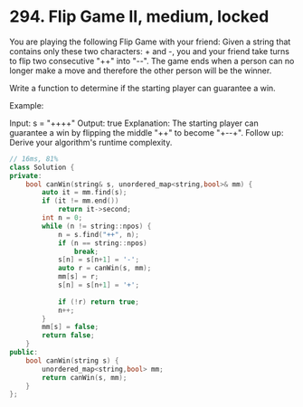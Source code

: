 # 294. Flip Game II, medium, locked
You are playing the following Flip Game with your friend: Given a string that contains only these two characters: + and -, you and your friend take turns to flip two consecutive "++" into "--". The game ends when a person can no longer make a move and therefore the other person will be the winner.

Write a function to determine if the starting player can guarantee a win.

Example:

Input: s = "++++"
Output: true 
Explanation: The starting player can guarantee a win by flipping the middle "++" to become "+--+".
Follow up:
Derive your algorithm's runtime complexity.

```c++
// 16ms, 81%
class Solution {
private:
    bool canWin(string& s, unordered_map<string,bool>& mm) {
        auto it = mm.find(s);
        if (it != mm.end())
            return it->second;
        int n = 0;
        while (n != string::npos) {
            n = s.find("++", n);
            if (n == string::npos)
                break;
            s[n] = s[n+1] = '-';
            auto r = canWin(s, mm);
            mm[s] = r;
            s[n] = s[n+1] = '+';
            
            if (!r) return true;
            n++;
        }
        mm[s] = false;
        return false;
    }
public:
    bool canWin(string s) {
        unordered_map<string,bool> mm;
        return canWin(s, mm);
    }
};
```